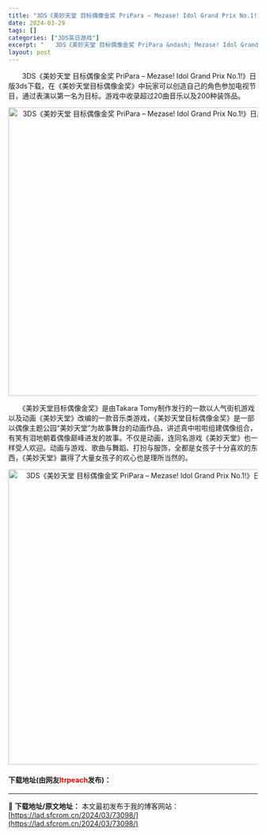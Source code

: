 ```yaml
---
title: "3DS《美妙天堂 目标偶像金奖 PriPara – Mezase! Idol Grand Prix No.1!》日版3ds下载"
date: 2024-03-29
tags: []
categories: ["3DS英日游戏"]
excerpt: "　　3DS《美妙天堂 目标偶像金奖 PriPara &ndash; Mezase! Idol Grand Prix No.1!》日版3ds下载，在《美妙天堂目标偶像金奖》中玩家可以创造自己的角色参加电视节目，通过表演以第一名为目标。游戏中收录超过20曲音乐以及200种装饰品。 　　《美妙天堂目标偶像&hellip;"
layout: post
---
```


 <p>　　3DS《美妙天堂 目标偶像金奖 PriPara &ndash; Mezase! Idol Grand Prix No.1!》日版3ds下载，在《美妙天堂目标偶像金奖》中玩家可以创造自己的角色参加电视节目，通过表演以第一名为目标。游戏中收录超过20曲音乐以及200种装饰品。</p> <p align="center"><img align="" border="0" src="https://lad.sfcrom.cn/wp-content/uploads/2024/03/20240329_66062f251adcb.png" width="582" alt="3DS《美妙天堂 目标偶像金奖 PriPara – Mezase! Idol Grand Prix No.1!》日版3ds下载" /></p> <p>　　《美妙天堂目标偶像金奖》是由Takara Tomy制作发行的一款以人气街机游戏以及动画《美妙天堂》改编的一款音乐类游戏，《美妙天堂目标偶像金奖》是一部以偶像主题公园&ldquo;美妙天堂&rdquo;为故事舞台的动画作品，讲述真中啦啦组建偶像组合，有笑有泪地朝着偶像巅峰进发的故事。不仅是动画，连同名游戏《美妙天堂》也一样受人欢迎。动画与游戏、歌曲与舞蹈、打扮与服饰，全都是女孩子十分喜欢的东西，《美妙天堂》赢得了大量女孩子的欢心也是理所当然的。</p> <p align="center"><img align="" border="0" src="https://lad.sfcrom.cn/wp-content/uploads/2024/03/20240329_66062f26854be.png" width="596" alt="3DS《美妙天堂 目标偶像金奖 PriPara – Mezase! Idol Grand Prix No.1!》日版3ds下载" /></p> <p><h4>下载地址(由网友<font color="red">ltrpeach</font>发布)：</h4></p> 

---
📖 **下载地址/原文地址：** 本文最初发布于我的博客网站：[https://lad.sfcrom.cn/2024/03/73098/](https://lad.sfcrom.cn/2024/03/73098/)
